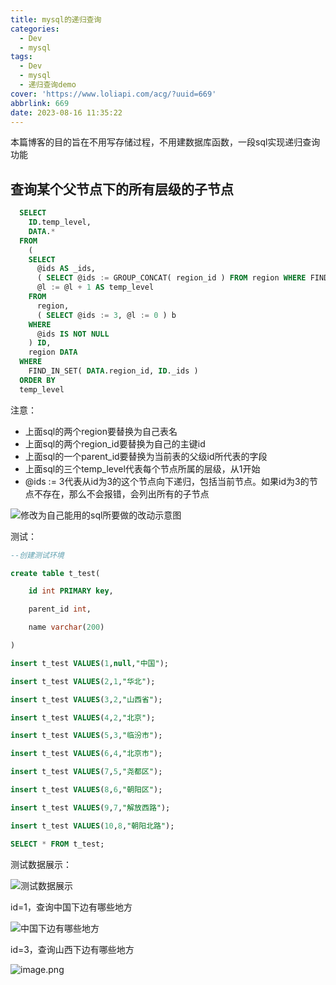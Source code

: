 ```yaml
---
title: mysql的递归查询
categories:
  - Dev
  - mysql
tags:
  - Dev
  - mysql
  - 递归查询demo
cover: 'https://www.loliapi.com/acg/?uuid=669'
abbrlink: 669
date: 2023-08-16 11:35:22
---
```

本篇博客的目的旨在不用写存储过程，不用建数据库函数，一段sql实现递归查询功能

## 查询某个父节点下的所有层级的子节点

```sql
  SELECT
    ID.temp_level,
    DATA.* 
  FROM
    (
    SELECT
      @ids AS _ids,
      ( SELECT @ids := GROUP_CONCAT( region_id ) FROM region WHERE FIND_IN_SET( parent_id, @ids ) ) AS cids,
      @l := @l + 1 AS temp_level 
    FROM
      region,
      ( SELECT @ids := 3, @l := 0 ) b 
    WHERE
      @ids IS NOT NULL 
    ) ID,
    region DATA 
  WHERE
    FIND_IN_SET( DATA.region_id, ID._ids ) 
  ORDER BY
  temp_level
```

注意：

* 上面sql的两个region要替换为自己表名
* 上面sql的两个region_id要替换为自己的主键id
* 上面sql的一个parent_id要替换为当前表的父级id所代表的字段
* 上面sql的三个temp_level代表每个节点所属的层级，从1开始
* @ids := 3代表从id为3的这个节点向下递归，包括当前节点。如果id为3的节点不存在，那么不会报错，会列出所有的子节点

![修改为自己能用的sql所要做的改动示意图](https://s2.loli.net/2023/08/16/aDiBOZ7K8rUtNdb.png)

测试：

```sql
--创建测试环境

create table t_test(

    id int PRIMARY key,

    parent_id int,

    name varchar(200)

)

insert t_test VALUES(1,null,"中国");

insert t_test VALUES(2,1,"华北"); 

insert t_test VALUES(3,2,"山西省");

insert t_test VALUES(4,2,"北京");

insert t_test VALUES(5,3,"临汾市");

insert t_test VALUES(6,4,"北京市");

insert t_test VALUES(7,5,"尧都区");

insert t_test VALUES(8,6,"朝阳区");

insert t_test VALUES(9,7,"解放西路");

insert t_test VALUES(10,8,"朝阳北路");

SELECT * FROM t_test;
```

测试数据展示：

![测试数据展示](https://s2.loli.net/2023/08/16/hnu5xS9NXEsLCTz.png)

id=1，查询中国下边有哪些地方

![中国下边有哪些地方](https://s2.loli.net/2023/08/16/AJWkKSm4j8vgZ5r.png)

id=3，查询山西下边有哪些地方

![image.png](https://s2.loli.net/2023/08/16/ur6axEiWXwMgty1.png)
